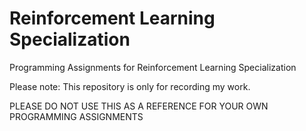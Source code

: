# Reinforcement Learning Specialization
 Programming Assignments for Reinforcement Learning Specialization


Please note:
This repository is only for recording my work.

PLEASE DO NOT USE THIS AS A REFERENCE FOR YOUR OWN PROGRAMMING ASSIGNMENTS
